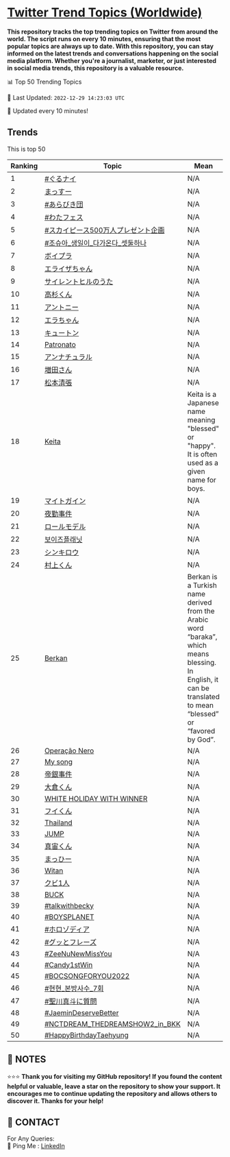 [Twitter Trend Topics (Worldwide)](https://github.com/ErcinDedeoglu/Twitter-Trend-Topics)
==========

**This repository tracks the top trending topics on Twitter from around the world. 
The script runs on every 10 minutes, ensuring that the most popular topics are always up to date. 
With this repository, you can stay informed on the latest trends and conversations happening on the social media platform. 
Whether you're a journalist, marketer, or just interested in social media trends, this repository is a valuable resource.**


📊 Top 50 Trending Topics

📆 Last Updated: `2022-12-29 14:23:03 UTC`

🔧 Updated every 10 minutes!


## Trends

This is top 50

| Ranking | Topic | Mean |
| ------- | ------------ | ------------ |
| 1 | [#ぐるナイ](http://twitter.com/search?q=%23%e3%81%90%e3%82%8b%e3%83%8a%e3%82%a4) | N/A |
| 2 | [まっすー](http://twitter.com/search?q=%e3%81%be%e3%81%a3%e3%81%99%e3%83%bc) | N/A |
| 3 | [#あらびき団](http://twitter.com/search?q=%23%e3%81%82%e3%82%89%e3%81%b3%e3%81%8d%e5%9b%a3) | N/A |
| 4 | [#わたフェス](http://twitter.com/search?q=%23%e3%82%8f%e3%81%9f%e3%83%95%e3%82%a7%e3%82%b9) | N/A |
| 5 | [#スカイピース500万人プレゼント企画](http://twitter.com/search?q=%23%e3%82%b9%e3%82%ab%e3%82%a4%e3%83%94%e3%83%bc%e3%82%b9500%e4%b8%87%e4%ba%ba%e3%83%97%e3%83%ac%e3%82%bc%e3%83%b3%e3%83%88%e4%bc%81%e7%94%bb) | N/A |
| 6 | [#조슈아_생일이_다가온다_셋둘하나](http://twitter.com/search?q=%23%ec%a1%b0%ec%8a%88%ec%95%84_%ec%83%9d%ec%9d%bc%ec%9d%b4_%eb%8b%a4%ea%b0%80%ec%98%a8%eb%8b%a4_%ec%85%8b%eb%91%98%ed%95%98%eb%82%98) | N/A |
| 7 | [ボイプラ](http://twitter.com/search?q=%e3%83%9c%e3%82%a4%e3%83%97%e3%83%a9) | N/A |
| 8 | [エライザちゃん](http://twitter.com/search?q=%e3%82%a8%e3%83%a9%e3%82%a4%e3%82%b6%e3%81%a1%e3%82%83%e3%82%93) | N/A |
| 9 | [サイレントヒルのうた](http://twitter.com/search?q=%e3%82%b5%e3%82%a4%e3%83%ac%e3%83%b3%e3%83%88%e3%83%92%e3%83%ab%e3%81%ae%e3%81%86%e3%81%9f) | N/A |
| 10 | [高杉くん](http://twitter.com/search?q=%e9%ab%98%e6%9d%89%e3%81%8f%e3%82%93) | N/A |
| 11 | [アントニー](http://twitter.com/search?q=%e3%82%a2%e3%83%b3%e3%83%88%e3%83%8b%e3%83%bc) | N/A |
| 12 | [エラちゃん](http://twitter.com/search?q=%e3%82%a8%e3%83%a9%e3%81%a1%e3%82%83%e3%82%93) | N/A |
| 13 | [キュートン](http://twitter.com/search?q=%e3%82%ad%e3%83%a5%e3%83%bc%e3%83%88%e3%83%b3) | N/A |
| 14 | [Patronato](http://twitter.com/search?q=Patronato) | N/A |
| 15 | [アンナチュラル](http://twitter.com/search?q=%e3%82%a2%e3%83%b3%e3%83%8a%e3%83%81%e3%83%a5%e3%83%a9%e3%83%ab) | N/A |
| 16 | [増田さん](http://twitter.com/search?q=%e5%a2%97%e7%94%b0%e3%81%95%e3%82%93) | N/A |
| 17 | [松本清張](http://twitter.com/search?q=%e6%9d%be%e6%9c%ac%e6%b8%85%e5%bc%b5) | N/A |
| 18 | [Keita](http://twitter.com/search?q=Keita) | Keita is a Japanese name meaning "blessed" or "happy". It is often used as a given name for boys. |
| 19 | [マイトガイン](http://twitter.com/search?q=%e3%83%9e%e3%82%a4%e3%83%88%e3%82%ac%e3%82%a4%e3%83%b3) | N/A |
| 20 | [夜勤事件](http://twitter.com/search?q=%e5%a4%9c%e5%8b%a4%e4%ba%8b%e4%bb%b6) | N/A |
| 21 | [ロールモデル](http://twitter.com/search?q=%e3%83%ad%e3%83%bc%e3%83%ab%e3%83%a2%e3%83%87%e3%83%ab) | N/A |
| 22 | [보이즈플래닛](http://twitter.com/search?q=%eb%b3%b4%ec%9d%b4%ec%a6%88%ed%94%8c%eb%9e%98%eb%8b%9b) | N/A |
| 23 | [シンキロウ](http://twitter.com/search?q=%e3%82%b7%e3%83%b3%e3%82%ad%e3%83%ad%e3%82%a6) | N/A |
| 24 | [村上くん](http://twitter.com/search?q=%e6%9d%91%e4%b8%8a%e3%81%8f%e3%82%93) | N/A |
| 25 | [Berkan](http://twitter.com/search?q=Berkan) | Berkan is a Turkish name derived from the Arabic word “baraka”, which means blessing. In English, it can be translated to mean “blessed” or “favored by God”. |
| 26 | [Operação Nero](http://twitter.com/search?q=Opera%c3%a7%c3%a3o+Nero) | N/A |
| 27 | [My song](http://twitter.com/search?q=My+song) | N/A |
| 28 | [帝銀事件](http://twitter.com/search?q=%e5%b8%9d%e9%8a%80%e4%ba%8b%e4%bb%b6) | N/A |
| 29 | [大倉くん](http://twitter.com/search?q=%e5%a4%a7%e5%80%89%e3%81%8f%e3%82%93) | N/A |
| 30 | [WHITE HOLIDAY WITH WINNER](http://twitter.com/search?q=WHITE+HOLIDAY+WITH+WINNER) | N/A |
| 31 | [フイくん](http://twitter.com/search?q=%e3%83%95%e3%82%a4%e3%81%8f%e3%82%93) | N/A |
| 32 | [Thailand](http://twitter.com/search?q=Thailand) | N/A |
| 33 | [JUMP](http://twitter.com/search?q=JUMP) | N/A |
| 34 | [真宙くん](http://twitter.com/search?q=%e7%9c%9f%e5%ae%99%e3%81%8f%e3%82%93) | N/A |
| 35 | [まっひー](http://twitter.com/search?q=%e3%81%be%e3%81%a3%e3%81%b2%e3%83%bc) | N/A |
| 36 | [Witan](http://twitter.com/search?q=Witan) | N/A |
| 37 | [クビ1人](http://twitter.com/search?q=%e3%82%af%e3%83%931%e4%ba%ba) | N/A |
| 38 | [BUCK](http://twitter.com/search?q=BUCK) | N/A |
| 39 | [#talkwithbecky](http://twitter.com/search?q=%23talkwithbecky) | N/A |
| 40 | [#BOYSPLANET](http://twitter.com/search?q=%23BOYSPLANET) | N/A |
| 41 | [#ホロゾディア](http://twitter.com/search?q=%23%e3%83%9b%e3%83%ad%e3%82%be%e3%83%87%e3%82%a3%e3%82%a2) | N/A |
| 42 | [#グッとフレーズ](http://twitter.com/search?q=%23%e3%82%b0%e3%83%83%e3%81%a8%e3%83%95%e3%83%ac%e3%83%bc%e3%82%ba) | N/A |
| 43 | [#ZeeNuNewMissYou](http://twitter.com/search?q=%23ZeeNuNewMissYou) | N/A |
| 44 | [#Candy1stWin](http://twitter.com/search?q=%23Candy1stWin) | N/A |
| 45 | [#BOCSONGFORYOU2022](http://twitter.com/search?q=%23BOCSONGFORYOU2022) | N/A |
| 46 | [#현현_본방사수_7회](http://twitter.com/search?q=%23%ed%98%84%ed%98%84_%eb%b3%b8%eb%b0%a9%ec%82%ac%ec%88%98_7%ed%9a%8c) | N/A |
| 47 | [#聖川真斗に質問](http://twitter.com/search?q=%23%e8%81%96%e5%b7%9d%e7%9c%9f%e6%96%97%e3%81%ab%e8%b3%aa%e5%95%8f) | N/A |
| 48 | [#JaeminDeserveBetter](http://twitter.com/search?q=%23JaeminDeserveBetter) | N/A |
| 49 | [#NCTDREAM_THEDREAMSHOW2_in_BKK](http://twitter.com/search?q=%23NCTDREAM_THEDREAMSHOW2_in_BKK) | N/A |
| 50 | [#HappyBirthdayTaehyung](http://twitter.com/search?q=%23HappyBirthdayTaehyung) | N/A |




## 📝 NOTES

⭐⭐⭐ **Thank you for visiting my GitHub repository! If you found the content helpful or valuable, leave a star on the repository to show your support. It encourages me to continue updating the repository and allows others to discover it. Thanks for your help!**

## 📨 CONTACT

 For Any Queries:  
            🏓 Ping Me : [LinkedIn](https://www.linkedin.com/in/ercindedeoglu/)